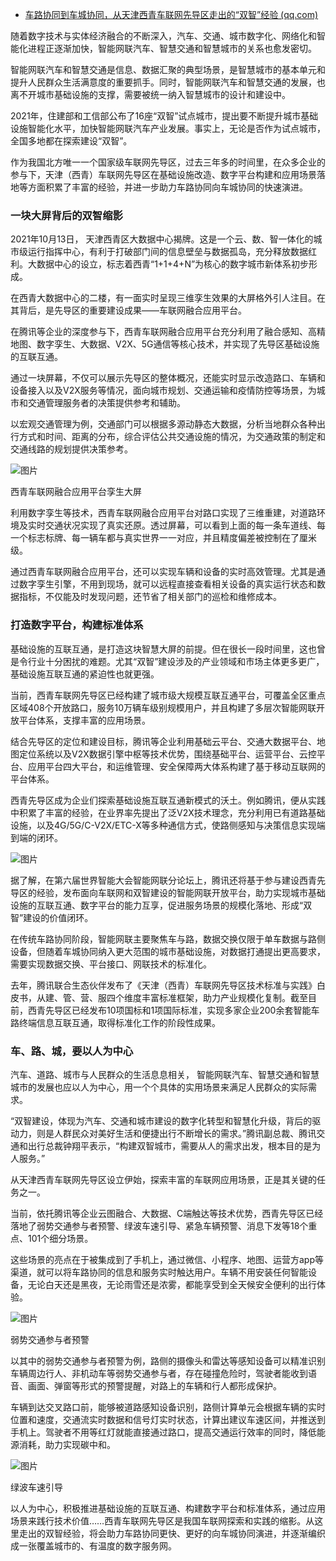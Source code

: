 - [车路协同到车城协同，从天津西青车联网先导区走出的“双智”经验 (qq.com)](https://mp.weixin.qq.com/s/ItIoh4YyP-zY5llEPgGYbA)

随着数字技术与实体经济融合的不断深入，汽车、交通、城市数字化、网络化和智能化进程正逐渐加快，智能网联汽车、智慧交通和智慧城市的关系也愈发密切。

智能网联汽车和智慧交通是信息、数据汇聚的典型场景，是智慧城市的基本单元和提升人民群众生活满意度的重要抓手。同时，智能网联汽车和智慧交通的发展，也离不开城市基础设施的支撑，需要被统一纳入智慧城市的设计和建设中。

2021年，住建部和工信部公布了16座“双智”试点城市，提出要不断提升城市基础设施智能化水平，加快智能网联汽车产业发展。事实上，无论是否作为试点城市，全国多地都在探索建设“双智”。

作为我国北方唯一一个国家级车联网先导区，过去三年多的时间里，在众多企业的参与下，天津（西青）车联网先导区在基础设施改造、数字平台构建和应用场景落地等方面积累了丰富的经验，并进一步助力车路协同向车城协同的快速演进。

### **一块大屏背后的双智缩影**

2021年10月13日， 天津西青区大数据中心揭牌。这是一个云、数、智一体化的城市级运行指挥中心，有利于打破部门间的信息壁垒与数据孤岛，充分释放数据红利。大数据中心的设立，标志着西青“1+1+4+N”为核心的数字城市新体系初步形成。

在西青大数据中心的二楼，有一面实时呈现三维孪生效果的大屏格外引人注目。在其背后，是先导区的重要建设成果——车联网融合应用平台。

在腾讯等企业的深度参与下，西青车联网融合应用平台充分利用了融合感知、高精地图、数字孪生、大数据、V2X、5G通信等核心技术，并实现了先导区基础设施的互联互通。

通过一块屏幕，不仅可以展示先导区的整体概况，还能实时显示改造路口、车辆和设备接入以及V2X服务等情况，面向城市规划、交通运输和疫情防控等场景，为城市和交通管理服务者的决策提供参考和辅助。

以宏观交通管理为例，交通部门可以根据多源动静态大数据，分析当地群众各种出行方式和时间、距离的分布，综合评估公共交通设施的情况，为交通政策的制定和交通线路的规划提供决策参考。

![图片](https://mmbiz.qpic.cn/mmbiz_png/lKWIjZPJ1Xib3Qzpfv0lSjnHX0a2Zz32Wrxv24OIc6NOrgWxicfKLYdEkStnApAYrKq0Uf7cR5yS3IVxRVxDf2mw/640?wx_fmt=png&wxfrom=5&wx_lazy=1&wx_co=1)

西青车联网融合应用平台孪生大屏

利用数字孪生等技术，西青车联网融合应用平台对路口实现了三维重建，对道路环境及实时交通状况实现了真实还原。透过屏幕，可以看到上面的每一条车道线、每一个标志标牌、每一辆车都与真实世界一一对应，并且精度偏差被控制在了厘米级。

通过西青车联网融合应用平台，还可以实现车辆和设备的实时高效管理。尤其是通过数字孪生引擎，不用到现场，就可以远程直接查看相关设备的真实运行状态和数据指标，不仅能及时发现问题，还节省了相关部门的巡检和维修成本。

### 打造数字平台，构建标准体系

基础设施的互联互通，是打造这块智慧大屏的前提。但在很长一段时间里，这也曾是令行业十分困扰的难题。尤其“双智”建设涉及的产业领域和市场主体更多更广，基础设施互联互通的紧迫性也就更强。

当前，西青车联网先导区已经构建了城市级大规模互联互通平台，可覆盖全区重点区域408个开放路口，服务10万辆车级别规模用户，并且构建了多层次智能网联开放平台体系，支撑丰富的应用场景。

结合先导区的定位和建设目标，腾讯等企业利用基础云平台、交通大数据平台、地图定位系统以及V2X数据引擎中枢等技术优势，围绕基础平台、运营平台、云控平台、应用平台四大平台，和运维管理、安全保障两大体系构建了基于移动互联网的平台体系。

西青先导区成为企业们探索基础设施互联互通新模式的沃土。例如腾讯，便从实践中积累了丰富的经验，在业界率先提出了泛V2X技术理念，充分利用已有道路基础设施，以及4G/5G/C-V2X/ETC-X等多种通信方式，使路侧感知与决策信息实现端到端的闭环。

![图片](https://mmbiz.qpic.cn/mmbiz_png/lKWIjZPJ1Xib3Qzpfv0lSjnHX0a2Zz32W4dHXD2a3JicnvlckoxBAGYh7XyFvAVTZWMLKnficNia4P1nWcB6sTNqew/640?wx_fmt=png&wxfrom=5&wx_lazy=1&wx_co=1)

据了解，在第六届世界智能大会智能网联分论坛上，腾讯还将基于参与建设西青先导区的经验，发布面向车联网和双智建设的智能网联开放平台，助力实现城市基础设施的互联互通、数字平台的能力互享，促进服务场景的规模化落地、形成“双智”建设的价值闭环。

在传统车路协同阶段，智能网联主要聚焦车与路，数据交换仅限于单车数据与路侧设备，但随着车城协同纳入更大范围的城市基础设施，对数据打通提出更高要求，需要实现数据交换、平台接口、网联技术的标准化。

去年，腾讯联合生态伙伴发布了《天津（西青）车联网先导区技术标准与实践》白皮书，从建、管、营、服四个维度丰富标准框架，助力产业规模化复制。截至目前，西青先导区已经发布10项国标和1项国际标准，实现多家企业200余套智能车路终端信息互联互通，取得标准化工作的阶段性成果。

### **车、路、城，要以人为中心**

汽车、道路、城市与人民群众的生活息息相关， 智能网联汽车、智慧交通和智慧城市的发展也应以人为中心，用一个个具体的实用场景来满足人民群众的实际需求。

“双智建设，体现为汽车、交通和城市建设的数字化转型和智慧化升级，背后的驱动力，则是人群民众对美好生活和便捷出行不断增长的需求。”腾讯副总裁、腾讯交通和出行总裁钟翔平表示，“构建双智城市，需要从人的需求出发，根本目的是为人服务。”

从天津西青车联网先导区设立伊始，探索丰富的车联网应用场景，正是其关键的任务之一。

当前，依托腾讯等企业云图融合、大数据、C端触达等技术优势，西青先导区已经落地了弱势交通参与者预警、绿波车速引导、紧急车辆预警、消息下发等18个重点、101个细分场景。

这些场景的亮点在于被集成到了手机上，通过微信、小程序、地图、运营方app等渠道，就可以将车路协同的信息和服务实时触达用户。车辆不用安装任何智能设备，无论白天还是黑夜，无论雨雪还是浓雾，都能享受到全天候安全便利的出行体验。

![图片](https://mmbiz.qpic.cn/mmbiz_png/lKWIjZPJ1Xib3Qzpfv0lSjnHX0a2Zz32WQLO3MmZn0g1Q8kaJ7l97dpVXOXz2IlfqDicjkd1MdxM1vN7upLS0rxQ/640?wx_fmt=png&wxfrom=5&wx_lazy=1&wx_co=1)

弱势交通参与者预警

以其中的弱势交通参与者预警为例，路侧的摄像头和雷达等感知设备可以精准识别车辆周边行人、非机动车等弱势交通参与者，存在碰撞危险时，驾驶者能收到语音、画面、弹窗等形式的预警提醒，对路上的车辆和行人都形成保护。

车辆到达交叉路口前，能够被道路感知设备识别，路侧计算单元会根据车辆的实时位置和速度，交通流实时数据和信号灯实时状态，计算出建议车速区间，并推送到手机上。驾驶者不用等红灯就能直接通过路口，提高交通运行效率的同时，降低能源消耗，助力实现碳中和。

![图片](https://mmbiz.qpic.cn/mmbiz_png/lKWIjZPJ1Xib3Qzpfv0lSjnHX0a2Zz32WMYwW53WZMNXS0MjM7zUBfFNAuSnFduXe6bAnlShgkAYJu21ckVvCFg/640?wx_fmt=png&wxfrom=5&wx_lazy=1&wx_co=1)

绿波车速引导

以人为中心，积极推进基础设施的互联互通、构建数字平台和标准体系，通过应用场景来践行技术价值……西青车联网先导区是我国车联网探索和实践的缩影。从这里走出的双智经验，将会助力车路协同更快、更好的向车城协同演进，并逐渐编织成一张覆盖城市的、有温度的数字服务网。